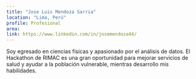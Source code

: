 ```yaml
---
title: "Jose Luis Mendoza Sarria"
location: "Lima, Perú"
profile: Profesional
area: 
link: https://www.linkedin.com/in/josemendoza44/
---
```


Soy egresado en ciencias físicas y apasionado por el análisis de datos. El Hackathon de RIMAC es una gran oportunidad para mejorar servicios de salud y ayudar a la población vulnerable, mientras desarrollo mis habilidades.